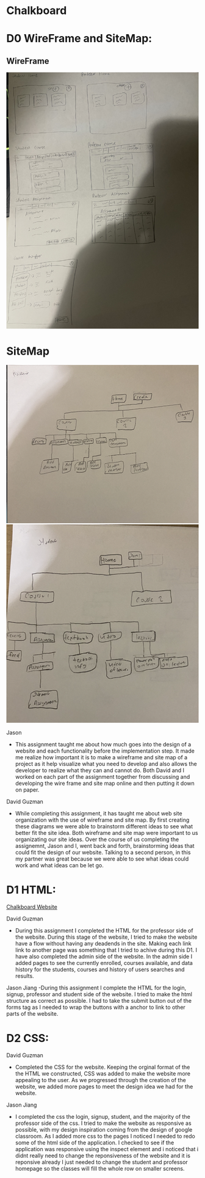 # Chalkboard

# D0 WireFrame and SiteMap:

## WireFrame

![WireFrame](https://github.com/DavidGuzman1999/chalkboard/blob/main/images/IMG-0692.jpg)

# SiteMap

![SiteMapProfessor](https://github.com/DavidGuzman1999/chalkboard/blob/main/images/siteMapProfessor.png)
![SiteMapStudent](https://github.com/DavidGuzman1999/chalkboard/blob/main/images/siteMapStudent.png)

Jason

- This assignment taught me about how much goes into the design of a website and each functionality before the implementation step.
  It made me realize how important it is to make a wireframe and site map of a project as it help visualize what you need to develop and also
  allows the developer to realize what they can and cannot do. Both David and I worked on each part of the assignment together from discussing and developing the wire frame
  and site map online and then putting it down on paper.

David Guzman

- While completing this assignment, it has taught me about web site organization with the use of wireframe and site map. By first creating these diagrams
  we were able to brainstorm different ideas to see what better fit the site idea. Both wireframe and site map were important to us organizating our site ideas.
  Over the course of us completing the assignemnt, Jason and I, went back and forth, brainstorming ideas that could fit the design of our website.
  Talking to a second person, in this my partner was great because we were able to see what ideas could work and what ideas can be let go.

# D1 HTML:

[Chalkboard Website](https://davidguzman1999.github.io/chalkboard/index.html)

David Guzman

- During this assignment I completed the HTML for the professor side of the website. During this stage of the website, I tried to make the website have a flow without having any deadends in the site. Making each link link to another page was something that I tried to achive during this D1. I have also completed the admin side of the website. In the admin side I added pages to see the currently enrolled, courses available, and data history for the students, courses and history of users searches and results.

Jason Jiang
-During this assignment I complete the HTML for the login, signup, professor and student side of the website. I tried to make the html structure as correct as possible. I had to take the submit button out of the forms tag as I needed to wrap the buttons with a anchor to link to other parts of the website.

# D2 CSS:
David Guzman

- Completed the CSS for the website. Keeping the orginal format of the the HTML we constructed, CSS was added to make the website more appealing to the user. As we progressed through the creation of the website, we added more pages to meet the design idea we had for the website.

Jason Jiang

- I completed the css the login, signup, student, and the majority of the professor side of the css. I tried to make the website as responsive as possible, with my design inspiration coming from the design of google classroom. As I added more css to the pages I noticed I needed to redo some of the html side of the application. I checked to see if the application was responsive using the inspect element and i noticed that i didnt really need to change the reponsiveness of the website and it is reponsive already I just needed to change the student and professor homepage so the classes will fill the whole row on smaller screens.
